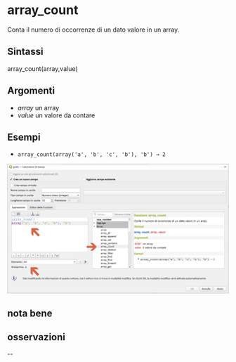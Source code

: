 # array_count

Conta il numero di occorrenze di un dato valore in un array.

## Sintassi

array_count(array,value)

## Argomenti

* _array_ un array
* _value_ un valore da contare

## Esempi

* `array_count(array('a', 'b', 'c', 'b'), 'b') → 2`

![](../../img/arrays/array_count/img_02.png)

## nota bene

## osservazioni

--
